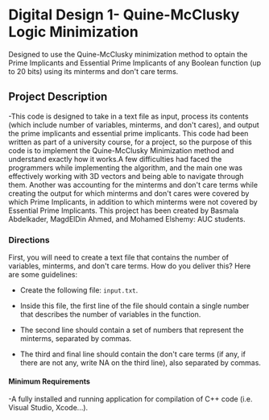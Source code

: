 # Digital Design 1- Quine-McClusky Logic Minimization 

Designed to use the Quine-McClusky minimization method to optain the Prime Implicants and Essential Prime Implicants of any Boolean function (up to 20 bits) using
its minterms and don't care terms.

## Project Description

-This code is designed to take in a text file as input, process its contents (which include number of variables, minterms, and don't cares), and output the prime implicants and essential prime implicants. This code had been written as part of a university course, for a project, so the purpose of this code is to implement the Quine-McClusky Minimization method and understand exactly how it works.A few difficulties had faced the programmers while implementing the algorithm, and the main one was effectively working with 3D vectors and being able to navigate through them. Another was accounting for the minterms and don't care terms while creating the output for which minterms and don't cares were covered by which Prime Implicants, in addition to which minterms were not covered by Essential Prime Implicants. This project has been created by Basmala Abdelkader, MagdElDin Ahmed, and Mohamed Elshemy: AUC students. 

### Directions

First, you will need to create a text file that contains the number of variables, minterms, and don't care terms. How do you deliver this? Here are some guidelines:

- Create the following file: `input.txt`.

- Inside this file, the first line of the file should contain a single number that describes the number of variables in the function.

- The second line should contain a set of numbers that represent the minterms, separated by commas.

- The third and final line should contain the don't care terms (if any, if there are not any, write NA on the third line), also separated by commas.

#### Minimum Requirements

-A fully installed and running application for compilation of C++ code (i.e. Visual Studio, Xcode...).
